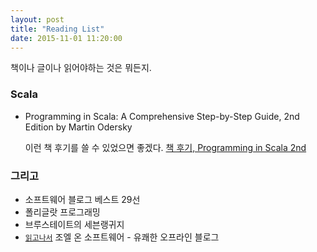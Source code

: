 ```yaml
---
layout: post
title: "Reading List"
date: 2015-11-01 11:20:00
---
```

책이나 글이나 읽어야하는 것은 뭐든지.

### Scala
- Programming in Scala: A Comprehensive Step-by-Step Guide, 2nd Edition
by Martin Odersky

	이런 책 후기를 쓸 수 있었으면 좋겠다. [책 후기, Programming in Scala 2nd](http://seoh.github.io/blog/2015/01/18/pis-review/)

### 그리고
- 소프트웨어 블로그 베스트 29선
- 폴리글랏 프로그래밍
- 브루스테이트의 세븐랭귀지
- [`읽고나서`](/2015/11/01/조엘-온-소프트웨어.html) 조엘 온 소프트웨어 - 유쾌한 오프라인 블로그 
